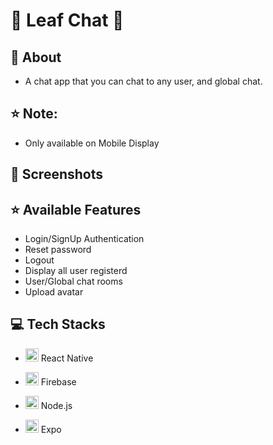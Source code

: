 # 🍃 Leaf Chat 🍃

## 🌿 About 
* A chat app that you can chat to any user, and global chat. 

## ⭐ Note:
* Only available on Mobile Display


## 🌿 Screenshots


## ⭐ Available Features
* Login/SignUp Authentication
* Reset password
* Logout
* Display all user registerd
* User/Global chat rooms
* Upload avatar

## 💻 Tech Stacks
* <a href="https://reactjs.org/" title="React"><img src="https://github.com/get-icon/geticon/raw/master/icons/react.svg" alt="React" width="21px" height="21px"></a> React Native


* <a href="https://www.firebase.com/" title="Firebase"><img src="https://github.com/get-icon/geticon/raw/master/icons/firebase.svg" alt="Firebase" width="21px" height="21px"></a>
Firebase


* <a href="https://nodejs.org/" title="Node.js"><img src="https://github.com/get-icon/geticon/raw/master/icons/nodejs-icon.svg" alt="Node.js" width="21px" height="21px"></a> Node.js


* <a><img src="https://www.svgrepo.com/show/353723/expo-icon.svg" alt="Expo" width="21px" height="21px"></a> Expo
